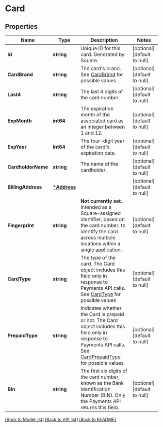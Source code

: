 # Card

## Properties
Name | Type | Description | Notes
------------ | ------------- | ------------- | -------------
**Id** | **string** | Unique ID for this card. Generated by Square. | [optional] [default to null]
**CardBrand** | **string** | The card&#x27;s brand. See [CardBrand](#type-cardbrand) for possible values | [optional] [default to null]
**Last4** | **string** | The last 4 digits of the card number. | [optional] [default to null]
**ExpMonth** | **int64** | The expiration month of the associated card as an integer between 1 and 12. | [optional] [default to null]
**ExpYear** | **int64** | The four-digit year of the card&#x27;s expiration date. | [optional] [default to null]
**CardholderName** | **string** | The name of the cardholder. | [optional] [default to null]
**BillingAddress** | [***Address**](Address.md) |  | [optional] [default to null]
**Fingerprint** | **string** | __Not currently set.__ Intended as a Square-assigned identifier, based on the card number, to identify the card across multiple locations within a single application. | [optional] [default to null]
**CardType** | **string** | The type of the card. The Card object includes this field only in response to Payments API calls. See [CardType](#type-cardtype) for possible values | [optional] [default to null]
**PrepaidType** | **string** | Indicates whether the Card is prepaid or not. The Card object includes this field only in response to Payments API calls. See [CardPrepaidType](#type-cardprepaidtype) for possible values | [optional] [default to null]
**Bin** | **string** | The first six digits of the card number, known as the Bank Identification Number (BIN). Only the Payments API returns this field. | [optional] [default to null]

[[Back to Model list]](../README.md#documentation-for-models) [[Back to API list]](../README.md#documentation-for-api-endpoints) [[Back to README]](../README.md)

